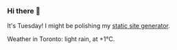 ### Hi there :wave:

It's Tuesday! I might be polishing my [static site generator](https://github.com/bewuethr/pandoc-bash-blog).

Weather in Toronto: light rain, at +1°C.
